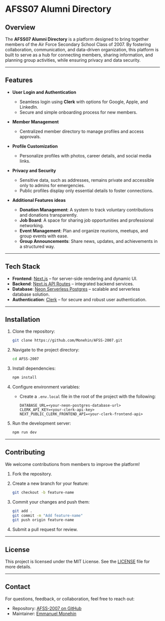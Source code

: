 
# **AFSS07 Alumni Directory**

## **Overview**

The **AFSS07 Alumni Directory** is a platform designed to bring together members of the Air Force Secondary School Class of 2007. By fostering collaboration, communication, and data-driven organization, this platform is built to serve as a hub for connecting members, sharing information, and planning group activities, while ensuring privacy and data security.

---

## **Features**

- **User Login and Authentication**
  - Seamless login using **Clerk** with options for Google, Apple, and LinkedIn.
  - Secure and simple onboarding process for new members.

- **Member Management**
  - Centralized member directory to manage profiles and access approvals.

- **Profile Customization**
  - Personalize profiles with photos, career details, and social media links.

- **Privacy and Security**
  - Sensitive data, such as addresses, remains private and accessible only to admins for emergencies.
  - Public profiles display only essential details to foster connections.

- **Additional Features ideas**
  - **Donation Management**: A system to track voluntary contributions and donations transparently.
  - **Job Board**: A space for sharing job opportunities and professional networking.
  - **Event Management**: Plan and organize reunions, meetups, and group events with ease.
  - **Group Announcements**: Share news, updates, and achievements in a structured way.

---

## **Tech Stack**

- **Frontend**: [Next.js](https://nextjs.org/) – for server-side rendering and dynamic UI.
- **Backend**: [Next.js API Routes](https://nextjs.org/docs/api-routes/introduction) – integrated backend services.
- **Database**: [Neon Serverless Postgres](https://neon.tech/) – scalable and serverless database solution.
- **Authentication**: [Clerk](https://clerk.dev/) – for secure and robust user authentication.

---

## **Installation**

1. Clone the repository:

   ```bash
   git clone https://github.com/Monehin/AFSS-2007.git
   ```

2. Navigate to the project directory:

   ```bash
   cd AFSS-2007
   ```

3. Install dependencies:

   ```bash
   npm install
   ```

4. Configure environment variables:
   - Create a `.env.local` file in the root of the project with the following:

     ```env
     DATABASE_URL=<your-neon-postgres-database-url>
     CLERK_API_KEY=<your-clerk-api-key>
     NEXT_PUBLIC_CLERK_FRONTEND_API=<your-clerk-frontend-api>
     ```

5. Run the development server:

   ```bash
   npm run dev
   ```

---

## **Contributing**

We welcome contributions from members to improve the platform!

1. Fork the repository.
2. Create a new branch for your feature:

   ```bash
   git checkout -b feature-name
   ```

3. Commit your changes and push them:

   ```bash
   git add .
   git commit -m "Add feature-name"
   git push origin feature-name
   ```

4. Submit a pull request for review.

---

## **License**

This project is licensed under the MIT License. See the [LICENSE](LICENSE) file for more details.

---

## **Contact**

For questions, feedback, or collaboration, feel free to reach out:

- Repository: [AFSS-2007 on GitHub](https://github.com/Monehin/AFSS-2007)
- Maintainer: [Emmanuel Monehin](https://github.com/Monehin)
